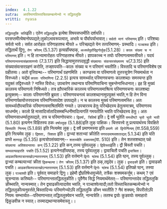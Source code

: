```yaml
---
index:  4.1.22
sutra:  अपरिमाणविस्ताचितकम्बल्येभ्यो न तद्धितलुकि
vritti:  nyasa
---
```


`तद्धितलुकि सति`इति। एतेन `तद्धितलुकि` इत्येषा विषयसप्तमीति दर्शयति। परसप्तमीत्येषानोपपद्यते;लुकोऽभावरूपत्वात्, अभावे च पौर्वापर्याभावात्। `सर्वतो मानं परिमाणम्` इति। परिशब्दः सर्वतो भावे। सर्वत आरोहतः परिणाहतश्च मीयते = परिच्छद्यते येन तत्परिमाणम्- प्रस्थादिः।
`पञ्चाश्वा` इति। तद्धितार्थे द्विगुः, `तेन क्रीतम्` (5.1.37) इत्यार्हीयष्ठक्, `अध्यर्थपूर्वाद्द्विगोर्लुक्`(5.1.28) । `कालः संख्या च न परिमाणम्` इति। न हि ताभ्यामारोहतः परिणाहतश्च मीयते। ज्ञापकाच्च न तयोः परिमाणत्वमवसीयते। यदयं `परिमाणान्तस्यासंज्ञाशाणयोः` (7.3.17) इति सिद्धायामुत्तरपदवृद्धौ `संख्यायाः संवत्सरसंख्यस्य च`(7.3.15) इति संख्यासंवत्सरग्रहणं करोति, तज्ज्ञापयति--कालः संख्या च न परिमाणं भवतीति। विस्तादि च परिमाणविशेष एव ग्रहीतव्यः। अतो वृत्तिग्रन्थः-- परिमाणार्थं ग्रहणमिति । काण्डस्य वा परिमाणत्वे तूत्तरसूत्रेण नियमार्थता न विरुध्यते। यद्येवं `कालाः परिमाणिना` (2.2.5) इत्यत्र सामर्थ्यात् परिमाणवचनाः कालशब्दाः समस्यन्त इति यदुक्तं तद्विरुध्यते ? नास्ति विरोधः; उपचारेण तथान्यत्र परिमाणिवाचिना सुबन्तेनाभिधानात्। इह हि मुख्यं कालस्य परिमाणत्वे निषिध्यते। तत्र ह्यौपचारिकं कालस्य परिमाणत्वमाश्रित्य परिमाणवचनाः कालशब्दा इत्युक्तम्-- कालाः परिमाणनेति ब्रुवता। परिमाणवचनत्वं कालशब्दानामुपयुक्तं भवति,न हि तेन विना परिमाणापेक्षयोत्तरपदस्य परिमाणिव्यपदेश उपपद्यते। न च कालस्य मुख्यं परिमाणत्वमस्ति। अतः सामर्थ्यादौपचारिकं परिमाणत्वमाश्रितमिति गम्यते। उपचारस्य हेतुः परिच्छेदस्य हेतुत्वमात्रम्, परिमाणस्य साधर्म्यम्। कालो हि मासादिर्जातादिसमबन्धिनीमादित्यगतिं गमयतीति भवति परिच्छेदस्य हेतुः। अतः परिमाणसाधर्म्यादुपपद्यते, तत्र च परिमाणोपचारः। `द्विवर्षा, त्रिविर्षा` इति। द्वे वर्षे भूतेति `समधीष्टो भृतो भूतो भावी` (5.1.80) इत्यनेन विहितस्य ठकः `वर्षाल्लुक्` (5.1.88)इति लुक् पाक्षिकः। चित्तवत्त्वे तु प्रत्ययार्थस्य विवक्षिते `चित्तवति नित्यम्` (5.1.89) इति नित्यमेव लुक्। द्वे वर्षे प्रमाणमस्या इति `प्रमाणे लो द्विगोर्नित्यम्` (वा.558,559) इति नित्यमेव लुक्। `द्विशता, त्रिशता` इति। द्वाभ्यां शताभ्यां क्रीतेति `पणपादमाषसशताद्यत्` 5.1.34) इति यति प्राप्ते `शाणाद्वा` (5.1.35) इत्यत्रोपसंख्यानम्-- `शताच्चेति वक्तव्यम्`(वा. 510) इति। तेन शतसशब्दात् पक्षे `संख्याया अतिशदन्तायाः कन्` (5.1.22) इति कन्,तस्य पूर्ववल्लुक्।
`द्विविस्ता`इति। द्वौ बिस्तौ पचति। `सम्भवत्यवहरति पचति` (5.1.52) इत्यनेनार्हीयष्ठक्, तस्य पूर्ववल्लुक्। द्वावाचितौ पचति `द्व्याचिता`। `आढकाचितपात्रात्सखोऽन्यतरस्याम्` (5.1.53) इति वर्त्तमाने `द्विगोः ष्ठंश्च` (5.1.54) इति ष्ठन्, तस्य पूर्वल्लुक्। द्वाभ्यां कम्बल्याभ्यां क्रीता `द्विकम्बल्या`। `तेन क्रीतम्` (5.1.37) इति ठक्,तद्वदेव। लुक्।
`द्व्याढकी` इति। द्वावाढकौ पचति। `आढकाचितपात्रात्खोऽन्यतरस्याम्` (5.1.53) इति वर्त्तमाने `द्विगोः ष्ठंश्च` (5.1.54) इतिपक्षे ष्ठन्, तस्या लुक्। `पञ्चाश्वी` इति। पूर्ववत् समाहारे द्विगुः।
इहेमौ द्वौप्रतिषेधावुच्येते, तत्रैकः शक्यमकर्त्तुम्। कथम् ? एवं सूत्रन्यासः करिष्यते-- परिमाणान्तातद्धितलुकीति। पूर्वेणैव सिद्धे नियमार्थमेतत्-- परिमाणान्तादेव तद्धितलुकि ङीब्भवति, नान्यस्मात्। तेन द्व्याढकीत्यादावेव भवति, न पञ्चाश्वेत्यादौ;ततो विस्ताचितकम्बल्येभ्यो न तद्धितलुकीत्यनुवर्त्तते,बिस्तादिभ्यः परिमाणेभ्योऽपि तद्धितलुकि ङीब्न भवतीति ? नैवं शक्यम्; विपरीतोऽपि नियमः सम्भाव्येत--परिमाणान्तात् तद्धितलुक्येवन भवति, नान्यत्रेति। ततश्च द्वयोः कुडवयोः समाहारो द्विकुडवीत्त्र न स्यात्। तस्माद्यथान्यासमेवास्तु।।

